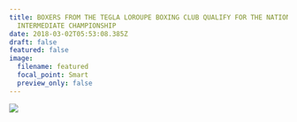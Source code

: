 ```yaml
---
title: BOXERS FROM THE TEGLA LOROUPE BOXING CLUB QUALIFY FOR THE NATIONAL
  INTERMEDIATE CHAMPIONSHIP
date: 2018-03-02T05:53:08.385Z
draft: false
featured: false
image:
  filename: featured
  focal_point: Smart
  preview_only: false
---
```

![](https://web.archive.org/web/20200812031858im_/http://teglapeacefoundation.org/wp-content/uploads/2019/02/IMG-20190225-WA0002.jpg)
